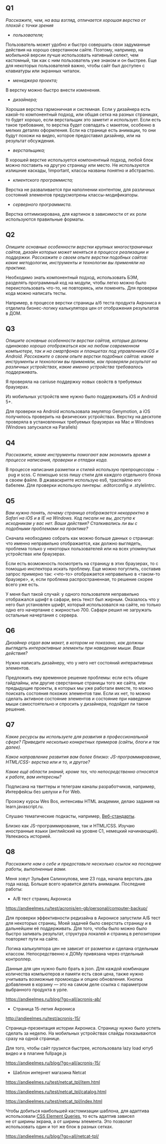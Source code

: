 ## Q1

_Расскажите, чем, на ваш взгляд, отличается хорошая верстка от плохой с точки зрения_

- _пользователя;_

Пользователь может удобно и быстро совершать свои задуманные действия на хорошо сверстанном сайте. Поэтому, например, на мобильной версии лучше использовать нативный селект, чем кастомный, так как с ним пользователь уже знаком и он быстрее. Еще для некоторых пользователей важно, чтобы сайт был доступен с клавиатуры или экранных читалок.

- _менеджера проекта;_

В верстку можно быстро внести изменения.

- _дизайнера;_

Хорошая верстка гармоничная и системная. Если у дизайнера есть какой-то компонентный подход, или общая сетка на разных страницах, то будет хорошо, если верстальщик это заметит и использует. Если есть такое требование, то верстка будет совпадать с макетом, особенно в мелких деталях оформления. Если на странице есть анимации, то они будут похожи на видео, которое предоставил дизайнер, или на результат обсуждения. 

- _верстальщика;_

В хорошей верстке используется компонентный подход, любой блок можно поставить на другую страницу или место. Не используются излишние каскады, !important, классы названы понятно и абстрактно.

- _клиентского программиста;_

Верстка не разваливается при наполнении контентом, для различных состояний элементов предусмотрены классы-модификаторы.

- _серверного программиста._

Верстка оптимизирована, для картинок в зависимости от их роли используются правильные форматы. 

## Q2

_Опишите основные особенности верстки крупных многостраничных сайтов, дизайн которых может меняться в процессе реализации и поддержки. Расскажите о своем опыте верстки подобных сайтов: какие методологии, инструменты и технологии вы применяли на практике._

Необходимо знать компонентный подход, использовать БЭМ, разделять программный код на модули, чтобы легко можно было переиспользовать что-то, не повторяясь, или поменять. Для проверки кода можно написать тесты.

Например, в процессе верстки страницы а/б теста продукта Акрониса я отделила бизнес-логику калькулятора цен от отображения результатов в ДОМ. 

## Q3

_Опишите основные особенности верстки сайтов, которые должны одинаково хорошо отображаться как на любом современном компьютере, так и на смартфонах и планшетах под управлением iOS и Android. Расскажите о своем опыте верстки подобных сайтов: какие инструменты и технологии вы применяли, как проверяли результат на различных устройствах, какие именно устройства требовалось поддерживать._

Я проверяла на caniuse поддержку новых свойств в требуемых браузерах. 

Из мобильных устройств мне нужно было поддерживать iOS и Android 5+.

Для проверки на Android использовала эмулятор Genymotion, а iOS получилось проверить на физических устройствах. Верстку на десктопе проверяла в установленных требуемых браузерах на Mac и Windows (Windows запускался на Parallels)

## Q4

_Расскажите, какие инструменты помогают вам экономить время в процессе написания, проверки и отладки кода._

В процессе написания разметки и стилей использую препроцессоры  -  pug и scss. С помощью scss пишу стили для каждого отдельного блока в своем файле. В джаваскрипте использую es6, траспайлю его бабелем. Для проверки использую линтеры: .editorconfig и .stylelintrc. 

## Q5

_Вам нужно понять, почему страница отображается некорректно в Safari на iOS и в IE на Windows. Код писали не вы, доступа к исходникам у вас нет. Ваши действия? Сталкивались ли вы с подобными проблемами на практике?_

Сначала необходимо собрать как можно больше данных о странице: что именно неправильно отображается, как должно выглядеть, проблема только у некоторых пользователей или на всех упомянутых устройствах или браузерах.

Если есть возможность посмотреть на страницу в этих браузерах, то с помощью инспектора искать проблему. Еще можно погуглить, составив запрос примерно так: <что-то> отображается неправильно в <таком-то браузере>, и, если проблема распространенная, то решение скорее всего уже есть.

У меня был такой случай: у одного пользователя неправильно отображался шрифт в сафари, весь текст был жирным. Оказалось что у него был установлен шрифт, который использовался на сайте, но только одно его начертание с жирностью 700. Сафари решил не загружать остальные начертания с сервера.

## Q6

_Дизайнер отдал вам макет, в котором не показано, как должны выглядеть интерактивные элементы при наведении мыши. Ваши действия?_

Нужно написать дизайнеру, что у него нет состояний интерактивных элементов. 

Предложить ему временное решение проблемы: если есть общие гайдлайны, или другие сверстанные страницы того же сайта, или предыдущие проекты, в которых мы уже работали вместе, то можно поискать состояния похожих элементов там. Если их нет, то можно сделать активное состояние элементов и состояние при наведении мыши самостоятельно и спросить у дизайнера, подойдет ли такое решение.

## Q7

_Какие ресурсы вы используете для развития в профессиональной сфере? Приведите несколько конкретных примеров (сайты, блоги и так далее)._

_Какое направление развития вам более близко: JS-программирование, HTML/CSS- верстка или и то, и другое?_

_Какие ещё области знаний, кроме тех, что непосредственно относятся к работе, вам интересны?_

Подписана на твиттеры и телеграм каналы разработчиков, например, Интерфейсы без шелухи и For Web.

Прохожу курсы Wes Bos, интенсивы HTML академии, делаю задания на learn.javascript.ru. 

Слушаю тематические подкасты, например, [Веб-стандарты](https://itunes.apple.com/ru/podcast/веб-стандарты/id1080500016?mt=2).

Близко как JS-программирование, так и HTML/CSS.
Изучаю иностранные языки (английский на уровне C1, немецкий начинающий). Увлекаюсь историей.

## Q8

_Расскажите нам о себе и предоставьте несколько ссылок на последние работы, выполненные вами._

Меня зовут Зульфия Салихкулова, мне 23 года, начала верстать два года назад. Больше всего нравится делать анимации.
Последние работы:

- A/B тест страниц Акрониса

https://andieelmes.ru/test/acronis/en-gb/personal/computer-backup/

Для проверки эффективности редизайна в Акронисе запустили А/Б тест для некоторых страниц. Моей задачей было сверстать страницу и в дальнейшем её поддерживать. Для того, чтобы было можно было быстро заливать результат, структура локалей и страниц в репозитории повторяет пути на сайте.

Логика калькулятора цен не зависит от разметки и сделана отдельным классом. Непосредственно к ДОМу привязана через отдельный контроллер.

Данные для цен нужно было брать в json. Для каждой комбинации количества компьютеров и памяти есть своя цена, также нужно учитывать возможные промокоды и опцию обновления. Кнопка добавления в корзину — это на самом деле ссылка с параметром выбранного продукта в урле.

https://andieelmes.ru/blog/?go=all/acronis-ab/

- Страница 15-летия Акрониса

http://andieelmes.ru/test/acronis-15/

Страница-презентация истории Акрониса. Страницу нужно было успеть сделать за неделю. На мобильных устройствах слайды показываются сразу на одной странице.

Для того, чтобы сайт грузился быстрее, использовала lazy load ютуб видео и в плагине fullpage.js 

https://andieelmes.ru/blog/?go=all/acronis-15/

- Шаблон интернет магазина Netcat

https://andieelmes.ru/test/netcat_tpl/item.html

https://andieelmes.ru/test/netcat_tpl/catalog.html

https://andieelmes.ru/test/netcat_tpl/index.html

Чтобы добиться наибольшей кастомизации шаблона, для адаптива использовали [CSS Element Queries](https://github.com/marcj/css-element-queries), то есть адаптив зависел не от ширины экрана, а от ширины элемента. Это позволит использовать один и тот же блок в разных сетках.

https://andieelmes.ru/blog/?go=all/netcat-tpl/
